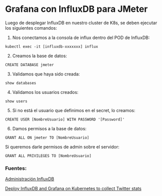 # Grafana con InfluxDB para JMeter
Luego de desplegar InfluxDB en nuestro cluster de K8s, se deben ejecutar los siguientes comandos:

1. Nos conectamos a la consola de influx dentro del POD de InfluxDB:
```
kubectl exec -it [influxdb-xxxxxxx] influx
```
2. Creamos la base de datos:
```
CREATE DATABASE jmeter
```

3. Validamos que haya sido creada:
```
show databases
```

4. Validamos los usuarios creados:
```
show users
```

5. Si no está el usuario que definimos en el secret, lo creamos:
```
CREATE USER [NombreUsuario] WITH PASSWORD '[Password]'
```

6. Damos permisos a la base de datos:
```
GRANT ALL ON jmeter TO [NombreUsuario]
```

Si queremos darle permisos de admin sobre el servidor:
```
GRANT ALL PRIVILEGES TO [NombreUsuario]
```

###  Fuentes:
[Administración InfluxDB](https://influxdbcom.readthedocs.io/en/latest/content/docs/v0.9/administration/administration/)

[Deploy InfluxDB and Grafana on Kubernetes to collect Twitter stats](https://opensource.com/article/19/2/deploy-influxdb-grafana-kubernetes)